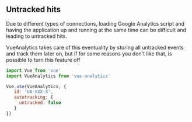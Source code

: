 ## Untracked hits

Due to different types of connections, loading Google Analytics script and having the application up and running at the same time can be difficult and leading to untracked hits.

VueAnalytics takes care of this eventuality by storing all untracked events and track them later on, but if for some reasons you don't like that, is possible to turn this feature off

```js
import Vue from 'vue'
import VueAnalytics from 'vue-analytics'

Vue.use(VueAnalytics, {
   id: 'UA-XXX-X',
   autotracking: {
     untracked: false
   }
})
```